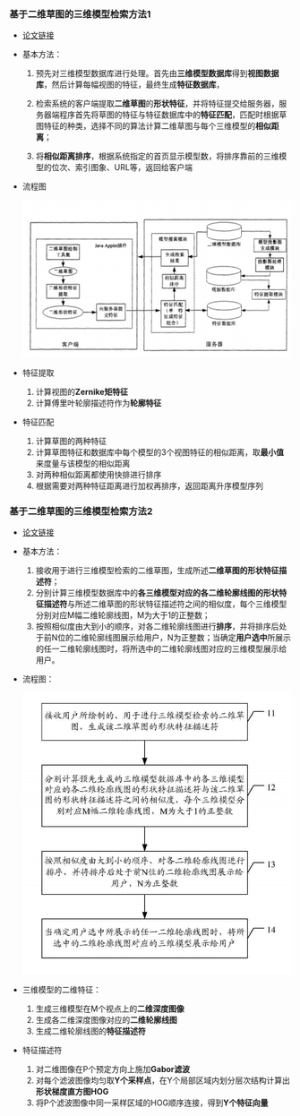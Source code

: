 ### 基于二维草图的三维模型检索方法1

- [论文链接](https://patents.google.com/patent/CN101004748A/zh)

- 基本方法：

  1. 预先对三维模型数据库进行处理。首先由**三维模型数据库**得到**视图数据库**，然后计算每幅视图的特征，最终生成**特征数据库**，

  2. 检索系统的客户端提取**二维草图**的**形状特征**，并将特征提交给服务器，服务器端程序首先将草图的特征与特征数据库中的**特征匹配**，匹配时根据草图特征的种类，选择不同的算法计算二维草图与每个三维模型的**相似距离**；

  3. 将**相似距离排序**，根据系统指定的首页显示模型数，将排序靠前的三维模型的位次、索引图象、URL等，返回给客户端

     

- 流程图

  ![](assets/1.png)

- 特征提取
  1. 计算视图的**Zernike矩特征**
  2. 计算傅里叶轮廓描述符作为**轮廓特征**

- 特征匹配
  1. 计算草图的两种特征
  2. 计算草图特征和数据库中每个模型的3个视图特征的相似距离，取**最小值**来度量与该模型的相似距离
  3. 对两种相似距离都使用快排进行排序
  4. 根据需要对两种特征距离进行加权再排序，返回距离升序模型序列



### 基于二维草图的三维模型检索方法2

- [论文链接](https://patents.google.com/patent/CN106484692A/zh)

- 基本方法：

  1. 接收用于进行三维模型检索的二维草图，生成所述**二维草图的形状特征描述符**；
  2. 分别计算三维模型数据库中的**各三维模型对应的各二维轮廓线图的形状特征描述符**与所述二维草图的形状特征描述符之间的相似度，每个三维模型分别对应M幅二维轮廓线图，M为大于1的正整数；
  3. 按照相似度由大到小的顺序，对各二维轮廓线图进行**排序**，并将排序后处于前N位的二维轮廓线图展示给用户，N为正整数；当确定**用户选中**所展示的任一二维轮廓线图时，将所选中的二维轮廓线图对应的三维模型展示给用户。

- 流程图：

  ![](assets/2.png)

- 三维模型的二维特征：
  1. 生成三维模型在M个视点上的**二维深度图像**
  2. 生成各二维深度图像对应的**二维轮廓线图**
  3. 生成二维轮廓线图的**特征描述符**
- 特征描述符
  1. 对二维图像在P个预定方向上施加**Gabor滤波**
  2. 对每个滤波图像均匀取**Y个采样点**，在Y个局部区域内划分层次结构计算出**形状梯度直方图HOG**
  3. 将P个滤波图像中同一采样区域的HOG顺序连接，得到**Y个特征向量**